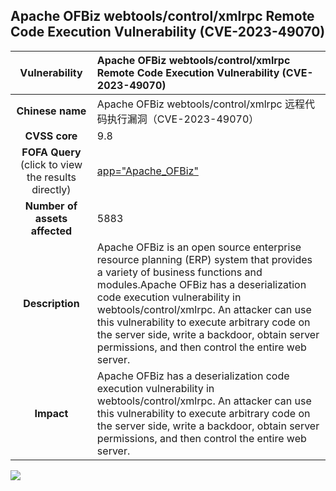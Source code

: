 ## Apache OFBiz webtools/control/xmlrpc Remote Code Execution Vulnerability (CVE-2023-49070)

|   **Vulnerability**  | 	Apache OFBiz webtools/control/xmlrpc Remote Code Execution Vulnerability (CVE-2023-49070)  |
| :----:   | :-----|
|  **Chinese name**  | Apache OFBiz webtools/control/xmlrpc 远程代码执行漏洞（CVE-2023-49070） |
| **CVSS core**  | 9.8 |
| **FOFA Query**  (click to view the results directly)| [app="Apache_OFBiz"](https://en.fofa.info/result?qbase64=Y2VydD0iT3JnYW5pemF0aW9uYWwgVW5pdDogQXBhY2hlIE9GQml6IiB8fCAoYm9keT0id3d3Lm9mYml6Lm9yZyIgJiYgYm9keT0iL2ltYWdlcy9vZmJpel9wb3dlcmVkLmdpZiIpIHx8IGhlYWRlcj0iU2V0LUNvb2tpZTogT0ZCaXouVmlzaXRvciIgfHwgYmFubmVyPSJTZXQtQ29va2llOiBPRkJpei5WaXNpdG9yIg%3D%3D) |
| **Number of assets affected**  | 	5883 |
| **Description**  | Apache OFBiz is an open source enterprise resource planning (ERP) system that provides a variety of business functions and modules.Apache OFBiz has a deserialization code execution vulnerability in webtools/control/xmlrpc. An attacker can use this vulnerability to execute arbitrary code on the server side, write a backdoor, obtain server permissions, and then control the entire web server. |
| **Impact** | Apache OFBiz has a deserialization code execution vulnerability in webtools/control/xmlrpc. An attacker can use this vulnerability to execute arbitrary code on the server side, write a backdoor, obtain server permissions, and then control the entire web server. |

![](https://s3.bmp.ovh/imgs/2023/12/07/a73e0ef58369cbd8.gif)

